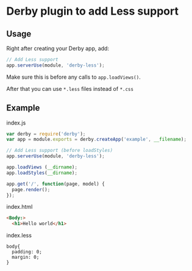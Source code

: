 # Derby plugin to add Less support

## Usage

Right after creating your Derby app, add:

```js
// Add Less support
app.serverUse(module, 'derby-less');
```

Make sure this is before any calls to `app.loadViews()`.

After that you can use `*.less` files instead of `*.css`

## Example

index.js
```js
var derby = require('derby');
var app = module.exports = derby.createApp('example', __filename);

// Add Less support (before loadStyles)
app.serverUse(module, 'derby-less');

app.loadViews (__dirname);
app.loadStyles(__dirname);

app.get('/', function(page, model) {
  page.render();
});
```

index.html
```html
<Body:>
  <h1>Hello world</h1>
```

index.less
```less
body{
  padding: 0;
  margin: 0;
}  
```

